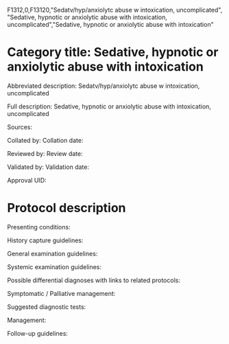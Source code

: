 F1312,0,F13120,"Sedatv/hyp/anxiolytc abuse w intoxication, uncomplicated", "Sedative, hypnotic or anxiolytic abuse with intoxication, uncomplicated","Sedative, hypnotic or anxiolytic abuse with intoxication"
# Category title: Sedative, hypnotic or anxiolytic abuse with intoxication

Abbreviated description: Sedatv/hyp/anxiolytc abuse w intoxication, uncomplicated

Full description: Sedative, hypnotic or anxiolytic abuse with intoxication, uncomplicated

Sources:

Collated by:
Collation date:

Reviewed by:
Review date:

Validated by:
Validation date:

Approval UID:

# Protocol description

Presenting conditions:

History capture guidelines:

General examination guidelines:

Systemic examination guidelines:

Possible differential diagnoses with links to related protocols:

Symptomatic / Palliative management:

Suggested diagnostic tests:

Management:

Follow-up guidelines:
